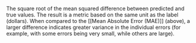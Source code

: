 The square root of the mean squared difference between predicted and true values. The result is a metric based on the same unit as the label (dollars). When compared to the [[Mean Absolute Error (MAE)]] (above), a larger difference indicates greater variance in the individual errors (for example, with some errors being very small, while others are large).